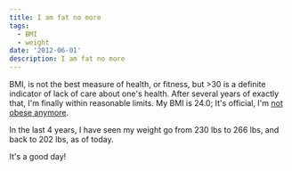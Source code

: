 ```yaml
---
title: I am fat no more
tags:
  - BMI
  - weight
date: '2012-06-01'
description: I am fat no more
---
```


BMI, is not the best measure of health, or fitness, but \>30 is a definite indicator of lack of care about one's health. After several years of exactly that, I'm finally within reasonable limits. My BMI is 24.0; It's official, I'm [not obese anymore][0].

In the last 4 years, I have seen my weight go from 230 lbs to 266 lbs, and back to 202 lbs, as of today.

It's a good day!


[0]: http://www.nhlbisupport.com/bmi/